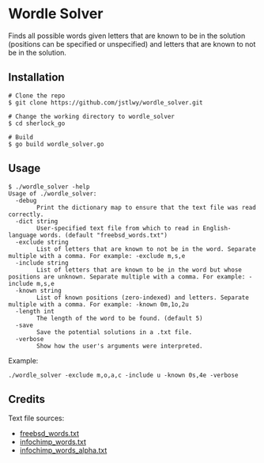 # Wordle Solver

Finds all possible words given letters that are known to be in the solution
(positions can be specified or unspecified)
and letters that are known to not be in the solution.

## Installation

```
# Clone the repo
$ git clone https://github.com/jstlwy/wordle_solver.git

# Change the working directory to wordle_solver
$ cd sherlock_go

# Build
$ go build wordle_solver.go
```

## Usage

```
$ ./wordle_solver -help
Usage of ./wordle_solver:
  -debug
    	Print the dictionary map to ensure that the text file was read correctly.
  -dict string
    	User-specified text file from which to read in English-language words. (default "freebsd_words.txt")
  -exclude string
    	List of letters that are known to not be in the word. Separate multiple with a comma. For example: -exclude m,s,e
  -include string
    	List of letters that are known to be in the word but whose positions are unknown. Separate multiple with a comma. For example: -include m,s,e
  -known string
    	List of known positions (zero-indexed) and letters. Separate multiple with a comma. For example: -known 0m,1o,2u
  -length int
    	The length of the word to be found. (default 5)
  -save
    	Save the potential solutions in a .txt file.
  -verbose
    	Show how the user's arguments were interpreted.
```

Example:
```
./wordle_solver -exclude m,o,a,c -include u -known 0s,4e -verbose
```

## Credits

Text file sources:
- [freebsd_words.txt](https://svnweb.freebsd.org/csrg/share/dict/words?revision=61569&view=markup)
- [infochimp_words.txt](https://github.com/dwyl/english-words/blob/master/words.txt)
- [infochimp_words_alpha.txt](https://github.com/dwyl/english-words/blob/master/words_alpha.txt)
